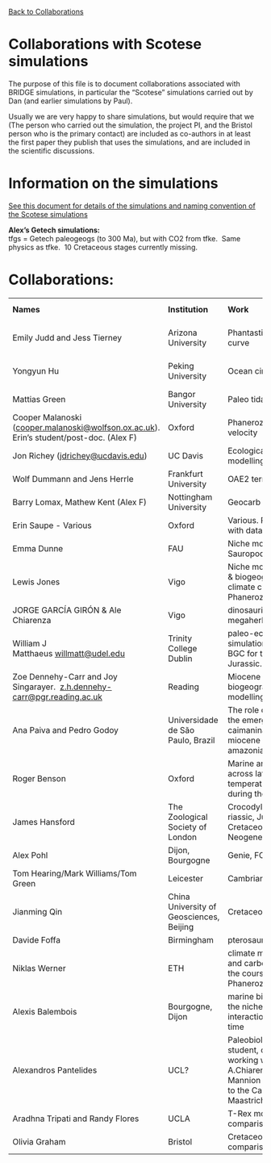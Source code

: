 
[Back to Collaborations](Collaborations.md)

# Collaborations with Scotese simulations


The purpose of this file is to document collaborations associated with BRIDGE simulations, in particular the “Scotese” simulations carried out by Dan (and earlier simulations by Paul).

Usually we are very happy to share simulations, but would require that we (The person who carried out the simulation, the project PI, and the Bristol person who is the primary contact) are included as co-authors in at least the first paper they publish that uses the simulations, and are included in the scientific discussions.


# Information on the simulations

[See this document for details of the simulations and naming convention of the Scotese simulations](Accessing_scotese.md)

**Alex’s Getech simulations:**  
tfgs = Getech paleogeogs (to 300 Ma), but with CO2 from tfke.  Same physics as tfke.  10 Cretaceous stages currently missing.


# Collaborations:

|                                                                                                                                     |                                          |                                                                                                                                                  |                                              |                         |
| ----------------------------------------------------------------------------------------------------------------------------------- | ---------------------------------------- | ------------------------------------------------------------------------------------------------------------------------------------------------ | -------------------------------------------- | ----------------------- |
| **Names**                                                                                                                           | **Institution**                          | **Work**                                                                                                                                         | **Simulations**                              | **Paper status**        |
| Emily Judd and Jess Tierney                                                                                                         | Arizona University                       | Phantastic temperature curve                                                                                                                     | texp1, texz1, teya1, texv1, texy, tfgw, tfke | Published               |
| Yongyun Hu                                                                                                                          | Peking University                        | Ocean circulation                                                                                                                                | scotese_spinupa, tfja                        | Published (without us!) |
| Mattias Green                                                                                                                       | Bangor University                        | Paleo tidal mixing                                                                                                                               | tfke                                         | Paper submitted         |
| Cooper Malanoski ([cooper.malanoski@wolfson.ox.ac.uk](mailto:cooper.malanoski@wolfson.ox.ac.uk)). Erin’s student/post-doc. (Alex F) | Oxford                                   | Phanerozoic extinction velocity                                                                                                                  | tfke                                         | Published.              |
| Jon Richey (jdrichey@ucdavis.edu)                                                                                                   | UC Davis                                 | Ecological Plant modelling                                                                                                                       | tfks (TBC)                                   | in prep                 |
| Wolf Dummann and Jens Herrle                                                                                                        | Frankfurt University                     | OAE2 termination                                                                                                                                 | tfke+tfks                                    | in prep                 |
| Barry Lomax, Mathew Kent (Alex F)                                                                                                   | Nottingham University                    | Geocarb CO2 modelling                                                                                                                            | tfke+tfks                                    | In prep                 |
| Erin Saupe - Various                                                                                                                | Oxford                                   | Various. Playing around with data atm.                                                                                                           | tfke+tfks                                    | In prep.                |
| Emma Dunne                                                                                                                          | FAU                                      | Niche modelling for Sauropods                                                                                                                    | tfke/tfks/tfgs                               | In prep.                |
| Lewis Jones                                                                                                                         | Vigo                                     | Niche modelling – Corals & biogeography (Koppen climate classification of Phanerozioc)                                                           | tfke/tfks/tfgs                               | In prep.                |
| JORGE GARCÍA GIRÓN & Ale Chiarenza                                                                                                  | Vigo                                     | dinosaurian megaherbivores                                                                                                                       | tfke/tfks/tfgs                               | In prep.                |
| William J Matthaeus <willmatt@udel.edu>                                                                                             | Trinity College Dublin                   | paleo-ecosystem simulations using Paleo-BGC for the Triassic-Jurassic.                                                                           | tfks/tfke                                    | In prep.                |
| Zoe Dennehy-Carr and Joy Singarayer.  z.h.dennehy-carr@pgr.reading.ac.uk                                                            | Reading                                  | Miocene biogeographical modelling                                                                                                                |                                              |                         |
| Ana Paiva and Pedro Godoy                                                                                                           | Universidade de São Paulo, Brazil        | The role of climate on the emergence of giant caimaninae from the miocene western amazonian region                                               | tfgs                                         | Published               |
| Roger Benson                                                                                                                        | Oxford                                   | Marine animal diversity across latitudinal and temperature gradients during the Phanerozoic                                                      | tfks                                         | Submitted, in review    |
| James Hansford                                                                                                                      | The Zoological Society of London         | Crocodylomorph.  riassic, Jurassic, Cretaceous, Palaeogene, Neogene, Quaternary                                                                  | Tfks,tfke                                    | Sent data               |
| Alex Pohl                                                                                                                           | Dijon, Bourgogne                         | Genie, FOAM                                                                                                                                      | Tfks,tfke                                    | Submitted, in review    |
| Tom Hearing/Mark Williams/Tom Green                                                                                                 | Leicester                                | Cambrian                                                                                                                                         | Tfks,tfke                                    | Comments on paper       |
| Jianming Qin                                                                                                                        | China University of Geosciences, Beijing | Cretaceous                                                                                                                                       | Tfks,tfke                                    | Sent data (via Chenmin) |
| Davide Foffa                                                                                                                        | Birmingham                               | pterosauromorph climate                                                                                                                          | Tfks,tfke                                    | submitted               |
| Niklas Werner                                                                                                                       | ETH                                      | climate multistabililty and carbon cycling over the course of the Phanerozoic                                                                    | Tfks,tfke                                    | Sent simulation doc     |
| Alexis Balembois                                                                                                                    | Bourgogne, Dijon                         | marine biodiversity and the niche-environment interaction through deep time                                                                      | Tfks,tfke                                    | submitted               |
| Alexandros Pantelides                                                                                                               | UCL?                                     | Paleobiology PhD student, currently working with Alfio A.Chiarenza and Phillip Mannion on data related to the Campanian-Maastrichtian transition | Tfks,tfke                                    |                         |
| Aradhna Tripati and Randy Flores                                                                                                    | UCLA                                     | T-Rex model-data comparisons                                                                                                                     | sent access document                         |                         |
| Olivia Graham                                                                                                                       | Bristol                                  | Cretaceous model-data comparisons                                                                                                                | Seb sent data                                |                         |
